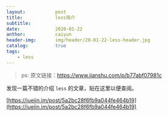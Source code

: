 ```yaml
---
layout:           post
title:            less简介
subtitle:         
date:             2020-01-22
anthor:           caiyun
header-img:       img/header/20-01-22-less-header.jpg 
catalog:          true
tags:             
    - less
---
```


> ps: 原文链接：https://www.jianshu.com/p/b77abf07981c

发现一篇不错的介绍 `less` 的文章，贴在这里以便查阅。

[https://juejin.im/post/5a2bc28f6fb9a044fe464b19](https://juejin.im/post/5a2bc28f6fb9a044fe464b19)
